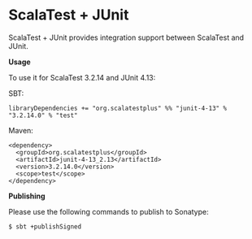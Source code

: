 # ScalaTest + JUnit
ScalaTest + JUnit provides integration support between ScalaTest and JUnit.

**Usage**

To use it for ScalaTest 3.2.14 and JUnit 4.13: 

SBT: 

```
libraryDependencies += "org.scalatestplus" %% "junit-4-13" % "3.2.14.0" % "test"
```

Maven: 

```
<dependency>
  <groupId>org.scalatestplus</groupId>
  <artifactId>junit-4-13_2.13</artifactId>
  <version>3.2.14.0</version>
  <scope>test</scope>
</dependency>
```

**Publishing**

Please use the following commands to publish to Sonatype: 

```
$ sbt +publishSigned
```